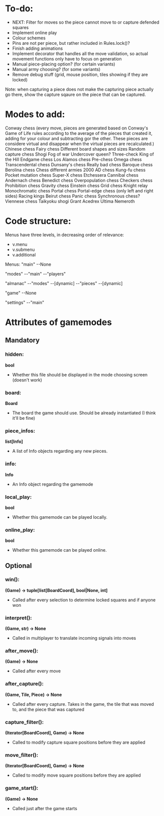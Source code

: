 # To-do:
- NEXT: Filter for moves so the piece cannot move to or capture defended squares
- Implement online play
- Colour schemes
- Pins are not per piece, but rather included in Rules.lock()?
- Finish adding animations
- Implement decorator that handles all the move validation, so actual movement functions only have to focus on generation
- Manual piece-placing option? (for certain variants)
- Manual army choosing? (for some variants)
- Remove debug stuff (grid, mouse position, tiles showing if they are locked)

Note: when capturing a piece does not make the capturing piece actually go there, show the capture sqaure on the piece that can be captured.

# Modes to add:
Conway chess (every move, pieces are generated based on Conway's Game of Life rules according to the average of the pieces that created it, adding for your colour and subtracting gor the other. These pieces are considere virtual and disappear when the virtual pieces are recalculated.)
Chinese chess
Fairy chess
Different board shapes and sizes
Random capture chess
Shogi
Fog of war
Undercover queen?
Three-check
King of the Hill
Endgame chess
Los Alamos chess
Pre-chess
Omega chess
Transcendental chess
Dunsany's chess
Really bad chess
Baroque chess
Berolina chess
Chess different armies
2000 AD chess
Kung-fu chess
Pocket mutation chess
Super-X chess
Etchessera
Cannibal chess
Andernach chess
Benedict chess
Overpopulation chess
Checkers chess
Prohibition chess
Gravity chess
Einstein chess
Grid chess
Knight relay
Monochromatic chess
Portal chess
Portal-edge chess (only left and right sides)
Racing kings
Beirut chess
Panic chess
Synchronous chess?
Viennese chess
Taikyoku shogi
Grant Acedrex
Ultima
Nemeroth

# Code structure:
Menus have three levels, in decreasing order of relevance:
- v.menu
- v.submenu
- v.additional

Menus:
"main"
--None

"modes"
--"main"
--"players"

"almanac"
--"modes"
    --[dynamic]
--"pieces"
    --[dynamic]

"game"
--None

"settings"
--"main"

# Attributes of gamemodes
## Mandatory
### hidden:
**bool**
- Whether this file should be displayed in the mode choosing screen (doesn't work)

### board:
**Board**
- The board the game should use. Should be already instantiated (I think it'll be fine)

### piece_infos:
**list[Info]**
- A list of Info objects regarding any new pieces.

### info:
**Info**
- An Info object regarding the gamemode

### local_play:
**bool**
- Whether this gamemode can be played locally.

### online_play:
**bool**
- Whether this gamemode can be played online.

## Optional
### win():
**(Game) -> tuple[list[BoardCoord], bool|None, int]**
- Called after every selection to determine locked squares and if anyone won

### interpret(): 
**(Game, str) -> None**
- Called in multiplayer to translate incoming signals into moves

### after_move():
**(Game) -> None**
- Called after every move

### after_capture():
**(Game, Tile, Piece) -> None**
- Called after every capture. Takes in the game, the tile that was moved to, and the piece that was captured

### capture_filter():
**(Iterator[BoardCoord], Game) -> None**
- Called to modify capture square positions before they are applied

### move_filter():
**(Iterator[BoardCoord], Game) -> None**
- Called to modify move square positions before they are applied

### game_start():
**(Game) -> None**
- Called just after the game starts